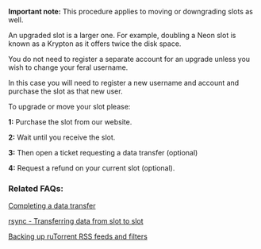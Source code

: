 
**Important note:** This procedure applies to moving or downgrading slots as well.

An upgraded slot is a larger one. For example, doubling a Neon slot is known as a Krypton as it offers twice the disk space.

You do not need to register a separate account for an upgrade unless you wish to change your feral username. 

In this case you will need to register a new username and account and purchase the slot as that new user. 

To upgrade or move your slot please:

**1:** Purchase the slot from our website.

**2:** Wait until you receive the slot.

**3:** Then open a ticket requesting a data transfer (optional)

**4:** Request a refund on your current slot (optional).

### Related FAQs:

[Completing a data transfer](https://www.feralhosting.com/faq/view?question=122)

[rsync - Transferring data from slot to slot](https://www.feralhosting.com/faq/view?question=117)

[Backing up ruTorrent RSS feeds and filters](https://www.feralhosting.com/faq/view?question=162)



